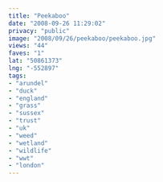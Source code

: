 ```yaml
---
title: "Peekaboo"
date: "2008-09-26 11:29:02"
privacy: "public"
image: "2008/09/26/peekaboo/peekaboo.jpg"
views: "44"
faves: "1"
lat: "50861373"
lng: "-552897"
tags:
- "arundel"
- "duck"
- "england"
- "grass"
- "sussex"
- "trust"
- "uk"
- "weed"
- "wetland"
- "wildlife"
- "wwt"
- "london"
---
```

<a href="/photos/2008/09/26/peekaboo"></a>
